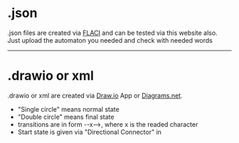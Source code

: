 # .json 
.json files are created via [FLACI](https://flaci.com/) and can be tested via this website also. Just upload the automaton you needed and check with needed words

---
# .drawio or xml
.drawio or xml are created via [Draw.io](https://www.drawio.com/) App or [Diagrams.net](https://app.diagrams.net/).
- "Single circle" means normal state
- "Double circle" means final state
- transitions are in form --x-->, where x is the readed character
- Start state is given via "Directional Connector" in 